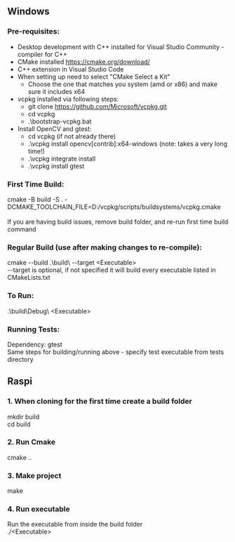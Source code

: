 ## Windows
### Pre-requisites:
- Desktop development with C++ installed for Visual Studio Community - compiler for C++
- CMake installed https://cmake.org/download/
- C++ extension in Visual Studio Code
- When setting up need to select "CMake Select a Kit"
    - Choose the one that matches you system (amd or x86) and make sure it includes x64
- vcpkg installed via following steps:
    - git clone https://github.com/Microsoft/vcpkg.git
    - cd vcpkg
    - .\bootstrap-vcpkg.bat
- Install OpenCV and gtest:
    - cd vcpkg (if not already there)
    - .\vcpkg install opencv[contrib]:x64-windows (note: takes a very long time!)
    - .\vcpkg integrate install
    - .\vcpkg install gtest

### First Time Build:
cmake -B build -S . -DCMAKE_TOOLCHAIN_FILE=D:/vcpkg/scripts/buildsystems/vcpkg.cmake \
\
If you are having build issues, remove build folder, and re-run first time build command

### Regular Build (use after making changes to re-compile):
cmake --build .\build\ --target \<Executable>
\
--target is optional, if not specified it will build every executable listed in CMakeLists.txt

### To Run:
.\build\Debug\ \<Executable>

### Running Tests:
Dependency: gtest \
Same steps for building/running above - specify test executable from tests directory

## Raspi

### 1. When cloning for the first time create a build folder
mkdir build <br>
cd build <br>
### 2. Run Cmake
cmake ..

### 3. Make project
make <br>

### 4. Run executable
Run the executable from inside the build folder <br>
./\<Executable> <br>

